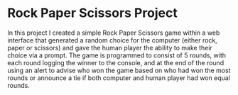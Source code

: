 # Rock Paper Scissors Project

In this project I created a simple Rock Paper Scissors game within a web interface that generated a random choice for the computer (either rock, paper or scissors) and gave the human player the ability to make their choice via a prompt. The game is programmed to consist of 5 rounds, with each round logging the winner to the console, and at the end of the round using an alert to advise who won the game based on who had won the most rounds or announce a tie if both computer and human player had won equal rounds. 